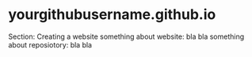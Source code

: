 # yourgithubusername.github.io
Section: Creating a website
something about website: bla bla
something about reposiotory: bla bla
